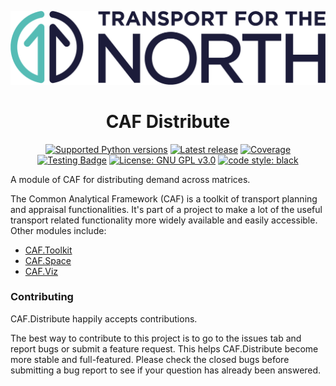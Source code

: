 ![Transport for the North Logo](https://github.com/Transport-for-the-North/caf.toolkit/blob/main/docs/TFN_Landscape_Colour_CMYK.png)

<h1 align="center">CAF Distribute</h1>

<p align="center">
<a href="https://pypi.org/project/caf.distribute/"><img alt="Supported Python versions" src="https://img.shields.io/pypi/pyversions/caf.distribute.svg?style=flat-square"></a>
<a href="https://pypi.org/project/caf.distribute/"><img alt="Latest release" src="https://img.shields.io/github/release/transport-for-the-north/caf.distribute.svg?style=flat-square&maxAge=86400"></a>
<a href="https://app.codecov.io/gh/Transport-for-the-North/caf.distribute"><img alt="Coverage" src="https://img.shields.io/codecov/c/github/transport-for-the-north/caf.distribute.svg?branch=master&style=flat-square&logo=CodeCov"></a>
<a href="https://github.com/Transport-for-the-North/caf.distribute/actions?query=event%3Apush"><img alt="Testing Badge" src="https://img.shields.io/github/actions/workflow/status/transport-for-the-north/caf.toolkit/tests.yml?style=flat-square&logo=GitHub&label=Tests"></a>
<a href="https://www.gnu.org/licenses/gpl-3.0.en.html"><img alt="License: GNU GPL v3.0" src="https://img.shields.io/badge/license-GPLv3-blueviolet.svg?style=flat-square"></a>
<a href="https://github.com/psf/black"><img alt="code style: black" src="https://img.shields.io/badge/code%20format-black-000000.svg?style=flat-square"></a>
</p>

A module of CAF for distributing demand across matrices.

The Common Analytical Framework (CAF) is a toolkit of transport planning and appraisal 
functionalities.
It's part of a project to make a lot of the useful transport related functionality 
more widely available and easily accessible.
Other modules include:
- [CAF.Toolkit](https://github.com/Transport-for-the-North/caf.toolkit)
- [CAF.Space](https://github.com/Transport-for-the-North/caf.space)
- [CAF.Viz](https://github.com/Transport-for-the-North/caf.viz)


### Contributing
CAF.Distribute happily accepts contributions.

The best way to contribute to this project is to go to the issues tab and report 
bugs or submit a feature request. This helps CAF.Distribute become more stable 
and full-featured. Please check the closed bugs before submitting a bug report 
to see if your question has already been answered.
